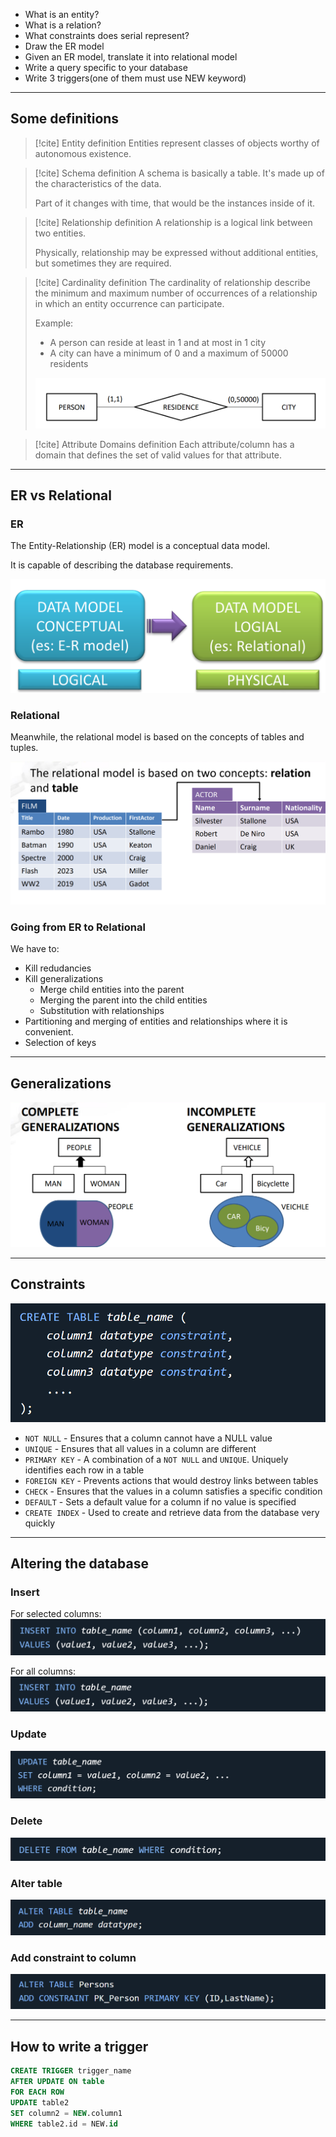 - What is an entity?
- What is a relation?
- What constraints does serial represent?
- Draw the ER model
- Given an ER model, translate it into relational model
- Write a query specific to your database
- Write 3 triggers(one of them must use NEW keyword)

---

## Some definitions

> [!cite] Entity definition
> Entities represent classes of objects worthy of autonomous existence.

> [!cite] Schema definition
> A schema is basically a table.
> It's made up of the characteristics of the data.
> 
> Part of it changes with time, that would be the instances inside of it.

> [!cite] Relationship definition
> A relationship is a logical link between two entities.
> 
> Physically, relationship may be expressed without additional entities, but sometimes they are required.

> [!cite] Cardinality definition
> The cardinality of relationship describe the minimum and maximum number of occurrences of a relationship in which an entity occurrence can participate.
> 
> Example: 
> - A person can reside at least in 1 and at most in 1 city
> - A city can have a minimum of 0 and a maximum of 50000 residents
>   
> ![](../z_images/Pasted%20image%2020230622221813.png)

> [!cite] Attribute Domains definition
> Each attribute/column has a domain that defines the set of valid values for that attribute.

---

## ER vs Relational

### ER
The Entity-Relationship (ER) model is a conceptual data model. 

It is capable of describing the database requirements.

![](../z_images/Pasted%20image%2020230622220720.png)

### Relational
Meanwhile, the relational model is based on the concepts of tables and tuples.

![](../z_images/Pasted%20image%2020230622224033.png)

### Going from ER to Relational

We have to:

- Kill redudancies
- Kill generalizations
	- Merge child entities into the parent
	- Merging the parent into the child entities
	- Substitution with relationships
- Partitioning and merging of entities and relationships where it is convenient.
- Selection of keys

---

## Generalizations

![](../z_images/Pasted%20image%2020230622223127.png)

---

## Constraints

![](../z_images/Pasted%20image%2020230622230753.png)

- `NOT NULL` - Ensures that a column cannot have a NULL value
- `UNIQUE` - Ensures that all values in a column are different
- `PRIMARY KEY` - A combination of a `NOT NULL` and `UNIQUE`. Uniquely identifies each row in a table
- `FOREIGN KEY` - Prevents actions that would destroy links between tables
- `CHECK` - Ensures that the values in a column satisfies a specific condition
- `DEFAULT` - Sets a default value for a column if no value is specified
- `CREATE INDEX` - Used to create and retrieve data from the database very quickly

---

## Altering the database

### Insert

For selected columns:
![](../z_images/Pasted%20image%2020230622231636.png)

For all columns:
![](../z_images/Pasted%20image%2020230622231701.png)


### Update

![](../z_images/Pasted%20image%2020230622231733.png)


### Delete

![](../z_images/Pasted%20image%2020230622231849.png)


### Alter table

![](../z_images/Pasted%20image%2020230623090302.png)

### Add constraint to column

![](../z_images/Pasted%20image%2020230623092547.png)

---

## How to write a trigger

```sql
CREATE TRIGGER trigger_name
AFTER UPDATE ON table
FOR EACH ROW
UPDATE table2
SET column2 = NEW.column1
WHERE table2.id = NEW.id
```

